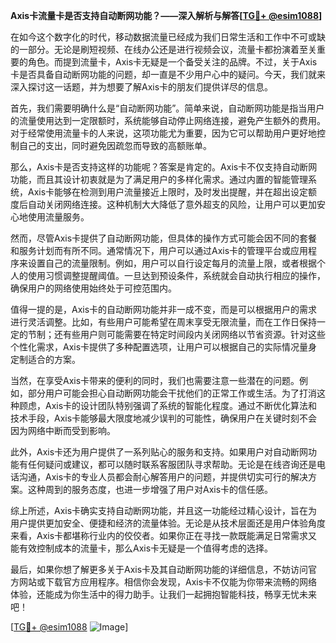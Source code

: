 **Axis卡流量卡是否支持自动断网功能？——深入解析与解答[[TG💪+ @esim1088](https://t.me/s/esim1088)]**

在如今这个数字化的时代，移动数据流量已经成为我们日常生活和工作中不可或缺的一部分。无论是刷短视频、在线办公还是进行视频会议，流量卡都扮演着至关重要的角色。而提到流量卡，Axis卡无疑是一个备受关注的品牌。不过，关于Axis卡是否具备自动断网功能的问题，却一直是不少用户心中的疑问。今天，我们就来深入探讨这一话题，并为想要了解Axis卡的朋友们提供详尽的信息。

首先，我们需要明确什么是“自动断网功能”。简单来说，自动断网功能是指当用户的流量使用达到一定限额时，系统能够自动停止网络连接，避免产生额外的费用。对于经常使用流量卡的人来说，这项功能尤为重要，因为它可以帮助用户更好地控制自己的支出，同时避免因疏忽而导致的高额账单。

那么，Axis卡是否支持这样的功能呢？答案是肯定的。Axis卡不仅支持自动断网功能，而且其设计初衷就是为了满足用户的多样化需求。通过内置的智能管理系统，Axis卡能够在检测到用户流量接近上限时，及时发出提醒，并在超出设定额度后自动关闭网络连接。这种机制大大降低了意外超支的风险，让用户可以更加安心地使用流量服务。

然而，尽管Axis卡提供了自动断网功能，但具体的操作方式可能会因不同的套餐和服务计划而有所不同。通常情况下，用户可以通过Axis卡的管理平台或应用程序来设置自己的流量限制。例如，用户可以自行设定每月的流量上限，或者根据个人的使用习惯调整提醒阈值。一旦达到预设条件，系统就会自动执行相应的操作，确保用户的网络使用始终处于可控范围内。

值得一提的是，Axis卡的自动断网功能并非一成不变，而是可以根据用户的需求进行灵活调整。比如，有些用户可能希望在周末享受无限流量，而在工作日保持一定的节制；还有些用户则可能需要在特定时间段内关闭网络以节省资源。针对这些个性化需求，Axis卡提供了多种配置选项，让用户可以根据自己的实际情况量身定制适合的方案。

当然，在享受Axis卡带来的便利的同时，我们也需要注意一些潜在的问题。例如，部分用户可能会担心自动断网功能会干扰他们的正常工作或生活。为了打消这种顾虑，Axis卡的设计团队特别强调了系统的智能化程度。通过不断优化算法和技术手段，Axis卡能够最大限度地减少误判的可能性，确保用户在关键时刻不会因为网络中断而受到影响。

此外，Axis卡还为用户提供了一系列贴心的服务和支持。如果用户对自动断网功能有任何疑问或建议，都可以随时联系客服团队寻求帮助。无论是在线咨询还是电话沟通，Axis卡的专业人员都会耐心解答用户的问题，并提供切实可行的解决方案。这种周到的服务态度，也进一步增强了用户对Axis卡的信任感。

综上所述，Axis卡确实支持自动断网功能，并且这一功能经过精心设计，旨在为用户提供更加安全、便捷和经济的流量体验。无论是从技术层面还是用户体验角度来看，Axis卡都堪称行业内的佼佼者。如果你正在寻找一款既能满足日常需求又能有效控制成本的流量卡，那么Axis卡无疑是一个值得考虑的选择。

最后，如果你想了解更多关于Axis卡及其自动断网功能的详细信息，不妨访问官方网站或下载官方应用程序。相信你会发现，Axis卡不仅能为你带来流畅的网络体验，还能成为你生活中的得力助手。让我们一起拥抱智能科技，畅享无忧未来吧！

[[TG💪+ @esim1088](https://t.me/s/esim1088) ![Image](https://i.postimg.cc/4NQfJmqS/Snipaste-2025-05-13-00-14-12.png)]